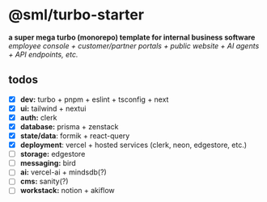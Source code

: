 # @sml/turbo-starter

**a super mega turbo (monorepo) template for internal business software**
\
*employee console + customer/partner portals + public website + AI agents + API endpoints, etc.*

## todos
- [x] **dev:** turbo + pnpm + eslint + tsconfig + next
- [x] **ui:** tailwind + nextui
- [x] **auth:** clerk
- [x] **database:** prisma + zenstack
- [x] **state/data**: formik + react-query
- [x] **deployment**: vercel + hosted services (clerk, neon, edgestore, etc.)
- [ ] **storage:** edgestore
- [ ] **messaging:** bird
- [ ] **ai:** vercel-ai + mindsdb(?)
- [ ] **cms:** sanity(?)
- [ ] **workstack:** notion + akiflow